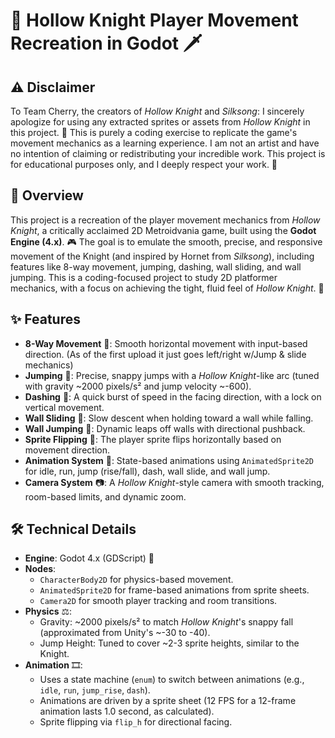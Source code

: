 # 🌌 Hollow Knight Player Movement Recreation in Godot 🗡️

## ⚠️ Disclaimer
To Team Cherry, the creators of *Hollow Knight* and *Silksong*: I sincerely apologize for using any extracted sprites or assets from *Hollow Knight* in this project. 🙏 This is purely a coding exercise to replicate the game's movement mechanics as a learning experience. I am not an artist and have no intention of claiming or redistributing your incredible work. This project is for educational purposes only, and I deeply respect your work. 💖

## 🌟 Overview
This project is a recreation of the player movement mechanics from *Hollow Knight*, a critically acclaimed 2D Metroidvania game, built using the **Godot Engine (4.x)**. 🎮 The goal is to emulate the smooth, precise, and responsive movement of the Knight (and inspired by Hornet from *Silksong*), including features like 8-way movement, jumping, dashing, wall sliding, and wall jumping. This is a coding-focused project to study 2D platformer mechanics, with a focus on achieving the tight, fluid feel of *Hollow Knight*. 🐞

## ✨ Features
- **8-Way Movement** 🏃: Smooth horizontal movement with input-based direction. (As of the first upload it just goes left/right w/Jump & slide mechanics)
- **Jumping** 🦗: Precise, snappy jumps with a *Hollow Knight*-like arc (tuned with gravity ~2000 pixels/s² and jump velocity ~-600).
- **Dashing** 💨: A quick burst of speed in the facing direction, with a lock on vertical movement.
- **Wall Sliding** 🧗: Slow descent when holding toward a wall while falling.
- **Wall Jumping** 🦘: Dynamic leaps off walls with directional pushback.
- **Sprite Flipping** 🔄: The player sprite flips horizontally based on movement direction.
- **Animation System** 🎥: State-based animations using `AnimatedSprite2D` for idle, run, jump (rise/fall), dash, wall slide, and wall jump.
- **Camera System** 📷: A *Hollow Knight*-style camera with smooth tracking, room-based limits, and dynamic zoom.

## 🛠️ Technical Details
- **Engine**: Godot 4.x (GDScript) 🚀
- **Nodes**:
  - `CharacterBody2D` for physics-based movement.
  - `AnimatedSprite2D` for frame-based animations from sprite sheets.
  - `Camera2D` for smooth player tracking and room transitions.
- **Physics** ⚖️:
  - Gravity: ~2000 pixels/s² to match *Hollow Knight*'s snappy fall (approximated from Unity's ~-30 to -40).
  - Jump Height: Tuned to cover ~2-3 sprite heights, similar to the Knight.
- **Animation** 🎞️:
  - Uses a state machine (`enum`) to switch between animations (e.g., `idle`, `run`, `jump_rise`, `dash`).
  - Animations are driven by a sprite sheet (12 FPS for a 12-frame animation lasts 1.0 second, as calculated).
  - Sprite flipping via `flip_h` for directional facing.
